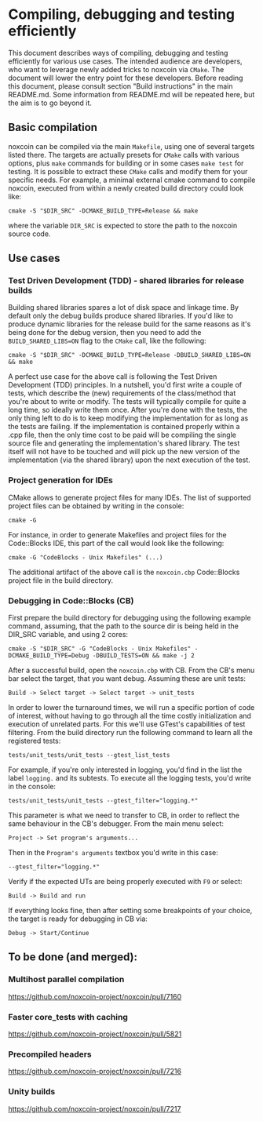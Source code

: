 # Compiling, debugging and testing efficiently

This document describes ways of compiling, debugging and testing efficiently for various use cases.
The intended audience are developers, who want to leverage newly added tricks to noxcoin via `CMake`. The document will lower the entry point for these developers.
Before reading this document, please consult section "Build instructions" in the main README.md. 
Some information from README.md will be repeated here, but the aim is to go beyond it.

## Basic compilation

noxcoin can be compiled via the main `Makefile`, using one of several targets listed there.
The targets are actually presets for `CMake` calls with various options, plus `make` commands for building or in some cases `make test` for testing.
It is possible to extract these `CMake` calls and modify them for your specific needs. For example, a minimal external cmake command to compile noxcoin, executed from within a newly created build directory could look like:

`cmake -S "$DIR_SRC" -DCMAKE_BUILD_TYPE=Release && make`

where the variable `DIR_SRC` is expected to store the path to the noxcoin source code.

## Use cases

### Test Driven Development (TDD) - shared libraries for release builds

Building shared libraries spares a lot of disk space and linkage time. By default only the debug builds produce shared libraries. If you'd like to produce dynamic libraries for the release build for the same reasons as it's being done for the debug version, then you need to add the `BUILD_SHARED_LIBS=ON` flag to the `CMake` call, like the following:

`cmake -S "$DIR_SRC" -DCMAKE_BUILD_TYPE=Release -DBUILD_SHARED_LIBS=ON && make`

A perfect use case for the above call is following the Test Driven Development (TDD) principles. In a nutshell, you'd first write a couple of tests, which describe the (new) requirements of the class/method that you're about to write or modify. The tests will typically compile for quite a long time, so ideally write them once. After you're done with the tests, the only thing left to do is to keep modifying the implementation for as long as the tests are failing. If the implementation is contained properly within a .cpp file, then the only time cost to be paid will be compiling the single source file and generating the implementation's shared library. The test itself will not have to be touched and will pick up the new version of the implementation (via the shared library) upon the next execution of the test.

### Project generation for IDEs

CMake allows to generate project files for many IDEs. The list of supported project files can be obtained by writing in the console:

`cmake -G`

For instance, in order to generate Makefiles and project files for the Code::Blocks IDE, this part of the call would look like the following:

`cmake -G "CodeBlocks - Unix Makefiles" (...)`

The additional artifact of the above call is the `noxcoin.cbp` Code::Blocks project file in the build directory.

### Debugging in Code::Blocks (CB)

First prepare the build directory for debugging using the following example command, assuming, that the path to the source dir is being held in the DIR_SRC variable, and using 2 cores:

`cmake -S "$DIR_SRC" -G "CodeBlocks - Unix Makefiles" -DCMAKE_BUILD_TYPE=Debug -DBUILD_TESTS=ON && make -j 2`

After a successful build, open the `noxcoin.cbp` with CB. From the CB's menu bar select the target, that you want debug. Assuming these are unit tests:

`Build -> Select target -> Select target -> unit_tests`

In order to lower the turnaround times, we will run a specific portion of code of interest, without having to go through all the time costly initialization and execution of unrelated parts. For this we'll use GTest's capabilities of test filtering. From the build directory run the following command to learn all the registered tests:

`tests/unit_tests/unit_tests --gtest_list_tests`

For example, if you're only interested in logging, you'd find in the list the label `logging.` and its subtests. To execute all the logging tests, you'd write in the console:

`tests/unit_tests/unit_tests --gtest_filter="logging.*"`

This parameter is what we need to transfer to CB, in order to reflect the same behaviour in the CB's debugger. From the main menu select:

`Project -> Set program's arguments...`

Then in the `Program's arguments` textbox you'd write in this case: 

`--gtest_filter="logging.*"`

Verify if the expected UTs are being properly executed with `F9` or select:

`Build -> Build and run`

If everything looks fine, then after setting some breakpoints of your choice, the target is ready for debugging in CB via:

`Debug -> Start/Continue`

## To be done (and merged):
### Multihost parallel compilation
https://github.com/noxcoin-project/noxcoin/pull/7160

### Faster core_tests with caching
https://github.com/noxcoin-project/noxcoin/pull/5821

### Precompiled headers
https://github.com/noxcoin-project/noxcoin/pull/7216

### Unity builds
https://github.com/noxcoin-project/noxcoin/pull/7217

